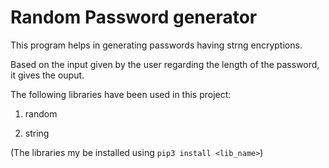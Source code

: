# Random Password generator

This program helps in generating passwords having strng encryptions.

Based on the input given by the user regarding the length of the password, it gives the ouput.

The following libraries have been used in this project:

1. random

2. string

(The libraries my be installed using ```pip3 install <lib_name>```)


